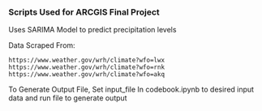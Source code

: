 ### Scripts Used for ARCGIS Final Project

Uses SARIMA Model to predict precipitation levels

Data Scraped From: 
```
https://www.weather.gov/wrh/climate?wfo=lwx
https://www.weather.gov/wrh/climate?wfo=rnk
https://www.weather.gov/wrh/climate?wfo=akq
```

To Generate Output File, Set input_file In codebook.ipynb to desired input data and run file to generate output


